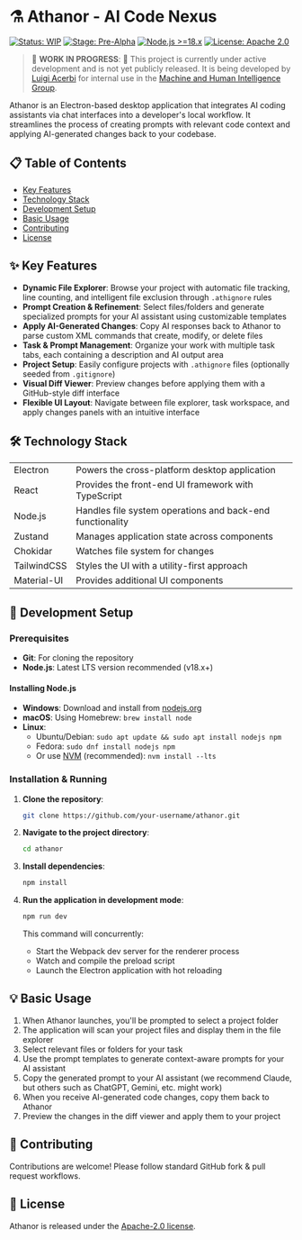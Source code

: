 # ⚗️ Athanor - AI Code Nexus

[![Status: WIP](https://img.shields.io/badge/Status-Work%20In%20Progress-yellow)](https://github.com/your-username/athanor)
[![Stage: Pre-Alpha](https://img.shields.io/badge/Stage-Pre--Alpha-orange)](https://github.com/your-username/athanor)
[![Node.js >=18.x](https://img.shields.io/badge/Node.js-%3E%3D18.x-brightgreen)](https://nodejs.org/)
[![License: Apache 2.0](https://img.shields.io/badge/License-Apache%202.0-blue.svg)](https://opensource.org/licenses/Apache-2.0)

> 🚧 **WORK IN PROGRESS**: 🚧 This project is currently under active development and is not yet publicly released. It is being developed by [Luigi Acerbi](https://lacerbi.github.io/) for internal use in the [Machine and Human Intelligence Group](https://www.helsinki.fi/en/researchgroups/machine-and-human-intelligence).

Athanor is an Electron-based desktop application that integrates AI coding assistants via chat interfaces into a developer's local workflow.
It streamlines the process of creating prompts with relevant code context and applying AI-generated changes back to your codebase.

## 📋 Table of Contents

- [Key Features](#key-features)
- [Technology Stack](#technology-stack)
- [Development Setup](#development-setup)
- [Basic Usage](#basic-usage)
- [Contributing](#contributing)
- [License](#license)

## ✨ Key Features

- **Dynamic File Explorer**: Browse your project with automatic file tracking, line counting, and intelligent file exclusion through `.athignore` rules
- **Prompt Creation & Refinement**: Select files/folders and generate specialized prompts for your AI assistant using customizable templates
- **Apply AI-Generated Changes**: Copy AI responses back to Athanor to parse custom XML commands that create, modify, or delete files
- **Task & Prompt Management**: Organize your work with multiple task tabs, each containing a description and AI output area
- **Project Setup**: Easily configure projects with `.athignore` files (optionally seeded from `.gitignore`)
- **Visual Diff Viewer**: Preview changes before applying them with a GitHub-style diff interface
- **Flexible UI Layout**: Navigate between file explorer, task workspace, and apply changes panels with an intuitive interface

## 🛠️ Technology Stack

<table>
  <tr>
    <td>Electron</td>
    <td>Powers the cross-platform desktop application</td>
  </tr>
  <tr>
    <td>React</td>
    <td>Provides the front-end UI framework with TypeScript</td>
  </tr>
  <tr>
    <td>Node.js</td>
    <td>Handles file system operations and back-end functionality</td>
  </tr>
  <tr>
    <td>Zustand</td>
    <td>Manages application state across components</td>
  </tr>
  <tr>
    <td>Chokidar</td>
    <td>Watches file system for changes</td>
  </tr>
  <tr>
    <td>TailwindCSS</td>
    <td>Styles the UI with a utility-first approach</td>
  </tr>
  <tr>
    <td>Material-UI</td>
    <td>Provides additional UI components</td>
  </tr>
</table>

## 🚀 Development Setup

### Prerequisites

- **Git**: For cloning the repository
- **Node.js**: Latest LTS version recommended (v18.x+)

#### Installing Node.js

- **Windows**: Download and install from [nodejs.org](https://nodejs.org/)
- **macOS**: Using Homebrew: `brew install node`
- **Linux**:
  - Ubuntu/Debian: `sudo apt update && sudo apt install nodejs npm`
  - Fedora: `sudo dnf install nodejs npm`
  - Or use [NVM](https://github.com/nvm-sh/nvm) (recommended): `nvm install --lts`

### Installation & Running

1. **Clone the repository**:
   ```bash
   git clone https://github.com/your-username/athanor.git
   ```

2. **Navigate to the project directory**:
   ```bash
   cd athanor
   ```

3. **Install dependencies**:
   ```bash
   npm install
   ```

4. **Run the application in development mode**:
   ```bash
   npm run dev
   ```
   This command will concurrently:
   - Start the Webpack dev server for the renderer process
   - Watch and compile the preload script
   - Launch the Electron application with hot reloading

## 💡 Basic Usage

1. When Athanor launches, you'll be prompted to select a project folder
2. The application will scan your project files and display them in the file explorer
3. Select relevant files or folders for your task
4. Use the prompt templates to generate context-aware prompts for your AI assistant
5. Copy the generated prompt to your AI assistant (we recommend Claude, but others such as ChatGPT, Gemini, etc. might work)
6. When you receive AI-generated code changes, copy them back to Athanor
7. Preview the changes in the diff viewer and apply them to your project

## 👥 Contributing

Contributions are welcome! Please follow standard GitHub fork & pull request workflows.

## 📜 License

Athanor is released under the [Apache-2.0 license](LICENSE).
